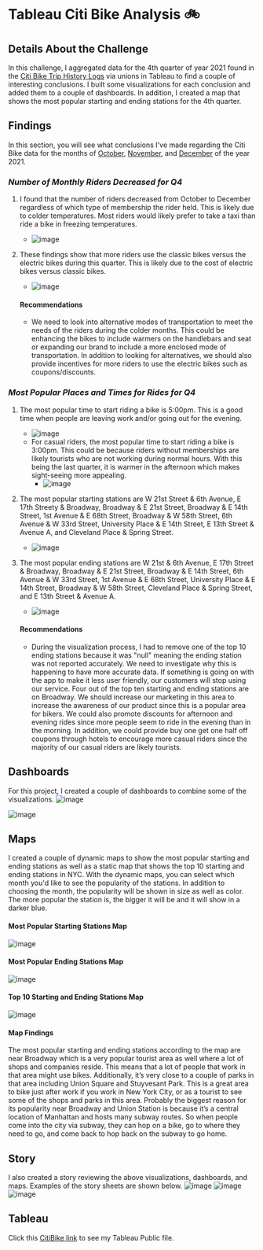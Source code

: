 # Tableau Citi Bike Analysis :bike:

## Details About the Challenge
In this challenge, I aggregated data for the 4th quarter of year 2021 found in the [Citi Bike Trip History Logs](https://s3.amazonaws.com/tripdata/index.html) via unions in Tableau to find a couple of interesting conclusions. I built some visualizations for each conclusion and added them to a couple of dashboards. In addition, I created a map that shows the most popular starting and ending stations for the 4th quarter.

## Findings
In this section, you will see what conclusions I've made regarding the Citi Bike data for the months of [October](https://s3.amazonaws.com/tripdata/202110-citibike-tripdata.csv.zip), [November](https://s3.amazonaws.com/tripdata/202111-citibike-tripdata.csv.zip), and [December](https://s3.amazonaws.com/tripdata/202112-citibike-tripdata.csv.zip) of the year 2021.

### ***Number of Monthly Riders Decreased for Q4***
1. I found that the number of riders decreased from October to December regardless of which type of membership the rider held. This is likely due to colder temperatures. Most riders would likely prefer to take a taxi than ride a bike in freezing temperatures.
   - ![image](https://user-images.githubusercontent.com/88349512/151423763-d77de947-929f-40ce-8c63-b9c1bb4913ab.png)
2. These findings show that more riders use the classic bikes versus the electric bikes during this quarter. This is likely due to the cost of electric bikes versus classic bikes.
   - ![image](https://user-images.githubusercontent.com/88349512/151664591-a2f6bcc1-2e47-48dc-aba0-4746fc5277b4.png)

   #### Recommendations
   - We need to look into alternative modes of transportation to meet the needs of the riders during the colder months. This could be enhancing the bikes to include warmers on the handlebars and seat or expanding our brand to include a more enclosed mode of transportation. In addition to looking for alternatives, we should also provide incentives for more riders to use the electric bikes such as coupons/discounts.

### ***Most Popular Places and Times for Rides for Q4***
1. The most popular time to start riding a bike is 5:00pm. This is a good time when people are leaving work and/or going out for the evening.
   - ![image](https://user-images.githubusercontent.com/88349512/151670035-4b515ec7-5687-4b79-841d-b418df4cdd25.png)
   - For casual riders, the most popular time to start riding a bike is 3:00pm. This could be because riders without memberships are likely tourists who are not working during normal hours. With this being the last quarter, it is warmer in the afternoon which makes sight-seeing more appealing.
     - ![image](https://user-images.githubusercontent.com/88349512/151424413-2c032dbc-9cd4-4ae1-b5ab-d68e9c306613.png)
2. The most popular starting stations are W 21st Street & 6th Avenue, E 17th Streety & Broadway, Broadway & E 21st Street, Broadway & E 14th Street, 1st Avenue & E 68th Street, Broadway & W 58th Street, 6th Avenue & W 33rd Street, University Place & E 14th Street, E 13th Street & Avenue A, and Cleveland Place & Spring Street.
   - ![image](https://user-images.githubusercontent.com/88349512/151425122-d6029a63-8701-41ff-ab8d-98783749727f.png)
3. The most popular ending stations are W 21st & 6th Avenue, E 17th Street & Broadway, Broadway & E 21st Street, Broadway & E 14th Street, 6th Avenue & W 33rd Street, 1st Avenue & E 68th Street, University Place & E 14th Street, Broadway & W 58th Street, Cleveland Place & Spring Street, and E 13th Street & Avenue A.
   - ![image](https://user-images.githubusercontent.com/88349512/151426599-5a8757bc-99c0-4030-8623-88b4d29d2520.png)

   #### Recommendations
   - During the visualization process, I had to remove one of the top 10 ending stations because it was "null" meaning the ending station was not reported accurately. We need to investigate why this is happening to have more accurate data. If something is going on with the app to make it less user friendly, our customers will stop using our service. Four out of the top ten starting and ending stations are on Broadway. We should increase our marketing in this area to increase the awareness of our product since this is a popular area for bikers. We could also promote discounts for afternoon and evening rides since more people seem to ride in the evening than in the morning. In addition, we could provide buy one get one half off coupons through hotels to encourage more casual riders since the majority of our casual riders are likely tourists.

## Dashboards
For this project, I created a couple of dashboards to combine some of the visualizations. 
![image](https://user-images.githubusercontent.com/88349512/151669752-a49463b6-72b2-4a34-b273-11c77ad6688c.png)

![image](https://user-images.githubusercontent.com/88349512/151669791-1de82779-beda-4c98-9db3-011ca5e63846.png)

## Maps
I created a couple of dynamic maps to show the most popular starting and ending stations as well as a static map that shows the top 10 starting and ending stations in NYC. With the dynamic maps, you can select which month you'd like to see the popularity of the stations. In addition to choosing the month, the popularity will be shown in size as well as color. The more popular the station is, the bigger it will be and it will show in a darker blue.

#### Most Popular Starting Stations Map
![image](https://user-images.githubusercontent.com/88349512/151669951-8a05a0f7-e408-4372-9d46-181f5a9bd53b.png)

#### Most Popular Ending Stations Map
![image](https://user-images.githubusercontent.com/88349512/151669906-02740938-5230-4109-b6a3-ca0f14dc3978.png)

#### Top 10 Starting and Ending Stations Map
![image](https://user-images.githubusercontent.com/88349512/151669989-092d39b7-44ce-49ad-97ca-c3605bb59ec6.png)

#### Map Findings
The most popular starting and ending stations according to the map are near Broadway which is a very popular tourist area as well where a lot of shops and companies reside. This means that a lot of people that work in that area might use bikes. Additionally, it’s very close to a couple of parks in that area including Union Square and Stuyvesant Park. This is a great area to bike just after work if you work in New York City, or as a tourist to see some of the shops and parks in this area. Probably the biggest reason for its popularity near Broadway and Union Station is because it’s a central location of Manhattan and hosts many subway routes. So when people come into the city via subway, they can hop on a bike, go to where they need to go, and come back to hop back on the subway to go home.

## Story
I also created a story reviewing the above visualizations, dashboards, and maps. Examples of the story sheets are shown below.
![image](https://user-images.githubusercontent.com/88349512/151674800-ce895540-a8a8-478c-929e-540ddcbd0a8b.png)
![image](https://user-images.githubusercontent.com/88349512/151674809-9b45169d-9739-4467-a886-ca5922ee8007.png)
![image](https://user-images.githubusercontent.com/88349512/151674817-052c7e41-69cc-4249-9339-4f00a0639d19.png)

## Tableau
Click this [CitiBike link](https://public.tableau.com/app/profile/jennifer.long2684/viz/CitiBike_16432326735110/StoryCitiBikeAnalysis) to see my Tableau Public file.
